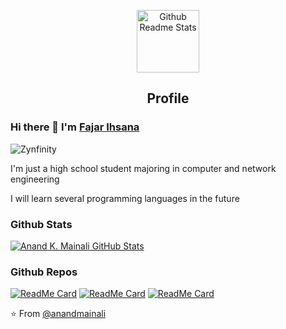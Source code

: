 <p align="center">
 <img width="100px" src="https://res.cloudinary.com/anuraghazra/image/upload/v1594908242/logo_ccswme.svg" align="center" alt="Github Readme Stats" />
 <h2 align="center">Profile</h2>
</p>

### Hi there 👋 I'm [Fajar Ihsana](https://ihsanafajar.blogspot.com/)


<img src="https://komarev.com/ghpvc/?username=Zynfinity" alt="Zynfinity" />

<div>
 <p>
I'm just a high school student majoring in computer and network engineering

I will learn several programming languages in the future
</p>
</div>


### Github Stats

[![Anand K. Mainali GitHub Stats](https://github-readme-stats.vercel.app/api?username=Zynfinity&show_icons=true&count_private=true)](https://github.com/Zynfinity)

### Github Repos

[![ReadMe Card](https://github-readme-stats.vercel.app/api/pin/?username=Zynfinity&repo=TelegramBot-js&show_owner=true)](https://github.com/Zynfinity/TelegramBot-js)
[![ReadMe Card](https://github-readme-stats.vercel.app/api/pin/?username=Zynfinity&repo=zx-api&show_owner=true)](https://github.com/Zynfinity/zx-api)
[![ReadMe Card](https://github-readme-stats.vercel.app/api/pin/?username=Zynfinity&repo=Scrapper&show_owner=true)](https://github.com/Zynfinity/Scrapper)

⭐️ From [@anandmainali](https://github.com/anandmainali)
